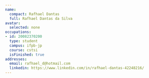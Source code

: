 ```yaml
---
name:
  compact: Rafhael Dantas
  full: Rafhael Dantas da Silva
avatar:
  selected: none
occupations:
- id: 20082370200
  type: student
  campus: ifpb-jp
  course: cstsi
  isFinished: true
addresses:
  email: rafhael_d@hotmail.com
  linkedin: https://www.linkedin.com/in/rafhael-dantas-42248216/
---
```

